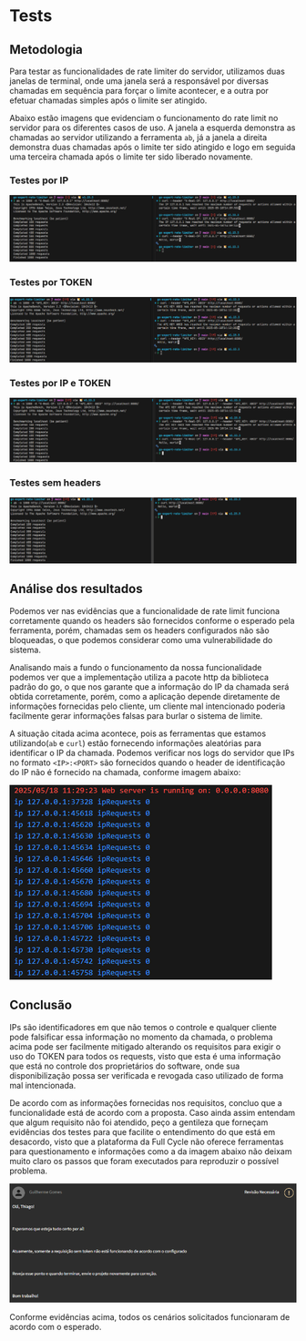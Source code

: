 # Tests

## Metodologia

Para testar as funcionalidades de rate limiter do servidor, utilizamos duas janelas de terminal,
onde uma janela será a responsável por diversas chamadas em sequência para forçar o limite
acontecer, e a outra por efetuar chamadas simples após o limite ser atingido.

Abaixo estão imagens que evidenciam o funcionamento do rate limit no servidor para os diferentes
casos de uso. A janela a esquerda demonstra as chamadas ao servidor utilizando a ferramenta `ab`,
já a janela a direita demonstra duas chamadas após o limite ter sido atingido e logo em seguida uma
terceira chamada após o limite ter sido liberado novamente.

### Testes por IP

![Demonstração do teste por IP](test_ip.png)

### Testes por TOKEN

![Demonstração do teste por TOKEN](test_token.png)

### Testes por IP e TOKEN

![Demonstração do teste por IP e TOKEN](test_ip_token.png)

### Testes sem headers

![Demonstração do teste sem headers](test_no_header.png)

## Análise dos resultados

Podemos ver nas evidências que a funcionalidade de rate limit funciona corretamente quando os 
headers são fornecidos conforme o esperado pela ferramenta, porém, chamadas sem os headers 
configurados não são bloqueadas, o que podemos considerar como uma vulnerabilidade do sistema.

Analisando mais a fundo o funcionamento da nossa funcionalidade podemos ver que a implementação
utiliza a pacote http da biblioteca padrão do go, o que nos garante que a informação do IP da 
chamada será obtida corretamente, porém, como a aplicação depende diretamente de informações
fornecidas pelo cliente, um cliente mal intencionado poderia facilmente gerar informações falsas
para burlar o sistema de limite.

A situação citada acima acontece, pois as ferramentas que estamos utilizando(`ab` e 
`curl`) estão fornecendo informações aleatórias para identificar o IP da chamada. Podemos verificar
nos logs do servidor que IPs no formato `<IP>:<PORT>` são fornecidos quando o header de 
identificação do IP não é fornecido na chamada, conforme imagem abaixo:

![Logs do Servidor](test_logs.png)

## Conclusão

IPs são identificadores em que não temos o controle e qualquer cliente pode falsificar essa 
informação no momento da chamada, o problema acima pode ser facilmente mitigado alterando os
requisitos para exigir o uso do TOKEN para todos os requests, visto que esta é uma informação que
está no controle dos proprietários do software, onde sua disponibilização possa ser verificada e
revogada caso utilizado de forma mal intencionada.

De acordo com as informações fornecidas nos requisitos, concluo que a funcionalidade está de acordo
com a proposta. Caso ainda assim entendam que algum requisito não foi atendido, peço a gentileza que
forneçam evidências dos testes para que facilite o entendimento do que está em desacordo, visto que
a plataforma da Full Cycle não oferece ferramentas para questionamento e informações como a da 
imagem abaixo não deixam muito claro os passos que foram executados para reproduzir o possível 
problema.

![Notificação do problema](test_issue.png)

Conforme evidências acima, todos os cenários solicitados funcionaram de acordo com o esperado.
